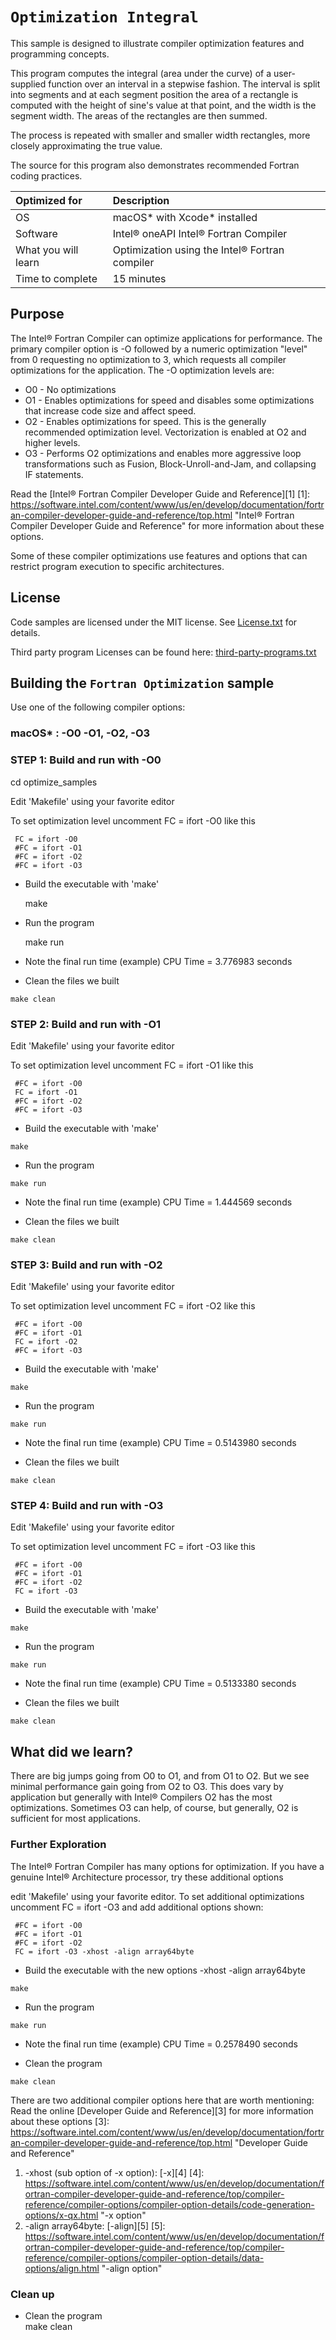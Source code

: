 # `Optimization Integral`
 
This sample is designed to illustrate compiler optimization features and programming concepts.

This program computes the integral (area under the curve) of a user-supplied function 
over an interval in a stepwise fashion. 
The interval is split into segments and at each segment position the area of a rectangle 
is computed with the height of sine's value at that point, and the width is the segment width. 
The areas of the rectangles are then summed.

The process is repeated with smaller and smaller width rectangles, 
more closely approximating the true value.

The source for this program also demonstrates recommended Fortran coding practices.

| Optimized for                     | Description
|:---                               |:---
| OS                                | macOS* with Xcode* installed 
| Software                          | Intel&reg; oneAPI Intel® Fortran Compiler
| What you will learn               | Optimization using the Intel® Fortran compiler
| Time to complete                  | 15 minutes

## Purpose

The Intel® Fortran Compiler can optimize applications for performance.  The primary compiler option is -O followed by a numeric optimization "level" from 0 requesting no optimization to 3, which requests all compiler optimizations for the application. The -O optimization levels are:

   * O0 - No optimizations
   * O1 - Enables optimizations for speed and disables some optimizations that increase code size and affect speed.
   * O2 - Enables optimizations for speed. This is the generally recommended optimization level. Vectorization is enabled at O2 and higher levels.
   * O3 - Performs O2 optimizations and enables more aggressive loop transformations such as Fusion, Block-Unroll-and-Jam, and collapsing IF statements.

Read the [Intel® Fortran Compiler Developer Guide and Reference][1]
[1]: https://software.intel.com/content/www/us/en/develop/documentation/fortran-compiler-developer-guide-and-reference/top.html "Intel® Fortran Compiler Developer Guide and Reference" 
for more information about these options.

Some of these compiler optimizations use features and options that can 
restrict program execution to specific architectures.  


## License  
Code samples are licensed under the MIT license. See
[License.txt](https://github.com/oneapi-src/oneAPI-samples/blob/master/License.txt) for details.

Third party program Licenses can be found here: [third-party-programs.txt](https://github.com/oneapi-src/oneAPI-samples/blob/master/third-party-programs.txt)

## Building the `Fortran Optimization` sample
  
Use one of the following compiler options:


### macOS* : -O0 -O1, -O2, -O3 

### STEP 1: Build and run with -O0
cd optimize_samples 

Edit 'Makefile' using your favorite editor

To set optimization level uncomment FC = ifort -O0 like this 
    
     FC = ifort -O0 
     #FC = ifort -O1 
     #FC = ifort -O2 
     #FC = ifort -O3  
   * Build the executable with 'make'     
     
     make 

   * Run the program
  
     make run

   * Note the final run time (example)
    CPU Time = 3.776983 seconds

   * Clean the files we built
   
    make clean


### STEP 2: Build and run with -O1
Edit 'Makefile' using your favorite editor

To set optimization level uncomment FC = ifort -O1 like this
    
     #FC = ifort -O0
     FC = ifort -O1
     #FC = ifort -O2
     #FC = ifort -O3
   * Build the executable with 'make'
  
    make

   * Run the program
  
    make run

   * Note the final run time (example)
    CPU Time = 1.444569 seconds

   * Clean the files we built
    
    make clean
    

### STEP 3: Build and run with -O2
Edit 'Makefile' using your favorite editor

To set optimization level uncomment FC = ifort -O2 like this
    
     #FC = ifort -O0
     #FC = ifort -O1
     FC = ifort -O2
     #FC = ifort -O3
   * Build the executable with 'make'
   
    make

   * Run the program
    
    make run

   * Note the final run time (example)
     CPU Time = 0.5143980 seconds

   * Clean the files we built
  
    make clean

### STEP 4: Build and run with -O3
Edit 'Makefile' using your favorite editor

To set optimization level uncomment FC = ifort -O3 like this

     #FC = ifort -O0
     #FC = ifort -O1
     #FC = ifort -O2
     FC = ifort -O3
   * Build the executable with 'make'
    
    make

   * Run the program
    
    make run

   * Note the final run time (example)
     CPU Time = 0.5133380 seconds

   * Clean the files we built
   
    make clean

## What did we learn?
There are big jumps going from O0 to O1, and from O1 to O2. 
But we see minimal performance gain going from O2 to O3.
This does vary by application but generally with Intel® Compilers 
O2 has the most optimizations.  Sometimes O3 can help, of course,
but generally, O2 is sufficient for most applications. 

### Further Exploration
The Intel® Fortran Compiler has many options for optimization. 
If you have a genuine Intel® Architecture processor, try these additional options

   edit 'Makefile' using your favorite editor. To set additional optimizations uncomment FC = ifort -O3 and add additional options shown:
   
     #FC = ifort -O0
     #FC = ifort -O1
     #FC = ifort -O2
     FC = ifort -O3 -xhost -align array64byte
   * Build the executable with the new options -xhost -align array64byte
  
    make

   * Run the program
   
    make run

   * Note the final run time (example)
     CPU Time = 0.2578490 seconds

   * Clean the program

    make clean
    
There are two additional compiler options here that are worth mentioning: Read the online 
[Developer Guide and Reference][3] for more information about
these options
[3]: https://software.intel.com/content/www/us/en/develop/documentation/fortran-compiler-developer-guide-and-reference/top.html "Developer Guide and Reference" 
 1. -xhost (sub option of -x option):  [-x][4]
 [4]: https://software.intel.com/content/www/us/en/develop/documentation/fortran-compiler-developer-guide-and-reference/top/compiler-reference/compiler-options/compiler-option-details/code-generation-options/x-qx.html "-x option"
 2. -align array64byte: [-align][5]
 [5]: https://software.intel.com/content/www/us/en/develop/documentation/fortran-compiler-developer-guide-and-reference/top/compiler-reference/compiler-options/compiler-option-details/data-options/align.html "-align option"

### Clean up 
   * Clean the program  
    make clean

